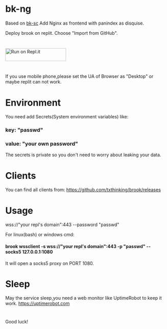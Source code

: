 # bk-ng

Based on [bk-sc](https://github.com/gityzon/bk-sc)
Add Nginx as frontend with panindex as disquise.

Deploy brook on replit.
Choose "Import from GitHub".
#

<a href="https://replit.com/github/gityzon/bk-ng">
  <img alt="Run on Repl.it" src="https://replit.com/badge/github/github/gityzon" style="height: 40px; width: 190px;" />
</a>

#
If you use mobile phone,please set the UA of Browser as "Desktop" or maybe replit can not work.

# Environment

You need add Secrets(System environment variables) like:

### key: "passwd"

### value: "your own password"

The secrets is private so you don't need to worry about leaking your data.

# Clients

You can find all clients from:
https://github.com/txthinking/brook/releases

# Usage

wss://"your repl's domain":443 --password "passwd"

For linux(bash) or windows cmd:

#### brook wssclient -s wss://"your repl's domain":443 -p "passwd" --socks5 127.0.0.1:1080

It will open a socks5 proxy on PORT 1080.

# Sleep

May the service sleep,you need a web monitor like UptimeRobot to keep it work.
https://uptimerobot.com

#
Good luck!

